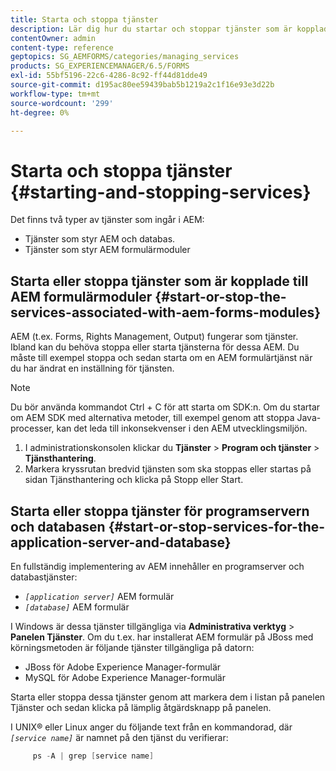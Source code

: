 ```yaml
---
title: Starta och stoppa tjänster
description: Lär dig hur du startar och stoppar tjänster som är kopplade till AEM Forms-moduler samt programservern och databasen.
contentOwner: admin
content-type: reference
geptopics: SG_AEMFORMS/categories/managing_services
products: SG_EXPERIENCEMANAGER/6.5/FORMS
exl-id: 55bf5196-22c6-4286-8c92-ff44d81dde49
source-git-commit: d195ac80ee59439bab5b1219a2c1f16e93e3d22b
workflow-type: tm+mt
source-wordcount: '299'
ht-degree: 0%

---
```


# Starta och stoppa tjänster {#starting-and-stopping-services}

Det finns två typer av tjänster som ingår i AEM:

* Tjänster som styr AEM och databas.
* Tjänster som styr AEM formulärmoduler

## Starta eller stoppa tjänster som är kopplade till AEM formulärmoduler {#start-or-stop-the-services-associated-with-aem-forms-modules}

AEM (t.ex. Forms, Rights Management, Output) fungerar som tjänster. Ibland kan du behöva stoppa eller starta tjänsterna för dessa AEM. Du måste till exempel stoppa och sedan starta om en AEM formulärtjänst när du har ändrat en inställning för tjänsten.

>[!NOTE]
>
> Du bör använda kommandot Ctrl + C för att starta om SDK:n. Om du startar om AEM SDK med alternativa metoder, till exempel genom att stoppa Java-processer, kan det leda till inkonsekvenser i den AEM utvecklingsmiljön.

1. I administrationskonsolen klickar du **Tjänster** > **Program och tjänster** > **Tjänsthantering**.
1. Markera kryssrutan bredvid tjänsten som ska stoppas eller startas på sidan Tjänsthantering och klicka på Stopp eller Start.

## Starta eller stoppa tjänster för programservern och databasen {#start-or-stop-services-for-the-application-server-and-database}

En fullständig implementering av AEM innehåller en programserver och databastjänster:

* *`[application server]`* AEM formulär
* *`[database]`* AEM formulär

I Windows är dessa tjänster tillgängliga via **Administrativa verktyg** > **Panelen Tjänster**. Om du t.ex. har installerat AEM formulär på JBoss med körningsmetoden är följande tjänster tillgängliga på datorn:

* JBoss för Adobe Experience Manager-formulär
* MySQL för Adobe Experience Manager-formulär

Starta eller stoppa dessa tjänster genom att markera dem i listan på panelen Tjänster och sedan klicka på lämplig åtgärdsknapp på panelen.

I UNIX® eller Linux anger du följande text från en kommandorad, där *`[service name]`* är namnet på den tjänst du verifierar:

```java
     ps -A | grep [service name]
```
